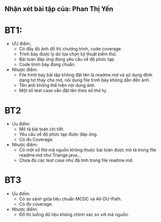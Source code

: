 ﻿## Nhận xét bài tập của: Phan Thị Yến

# BT1:
 * ƯU điểm: 
	- Có đầy đủ ảnh đồ thị chương trình, code coverage.
	- Trình bày được lý do lựa chọn kỹ thuật kiểm thử.
	- Bài toán đáp ứng đúng yêu cầu về độ phức tạp.
	- Code trình bày đúng chuẩn.
 * Nhược điểm: 
	- File trình bày bài tập không đặt tên là readme.md và sử dụng định dạng txt thay cho md, nội dung file trình bày không dẫn đến ảnh.
	- Tên ảnh không thể hiện nội dung ảnh.
	- Một số test case vẫn đặt tên theo số thứ tự.

# BT2
 * Ưu điểm:
	- Mô tả bài toán chi tiết.
	- Yêu cầu về độ phức tạp được đáp ứng.	
	- Có đo Coverage.
 * Nhược điểm:
	- Có một số file mã nguồn không thuộc bài toán được mô tả trong file readme.md như Triange.java...
	- Chưa đủ các test case như đã tính trong file readme.md.

# BT3
 * Ưu điểm:
	- Có so sánh giữa tiêu chuẩn MCDC và All-DU-Path.
	- Có đo coverage.
 * Nhược điểm:
	- Đồ thị luồng dữ liệu không chính xác so với mã nguồn.
